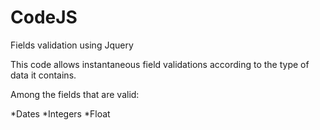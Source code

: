 CodeJS
======

Fields validation using Jquery

This code allows instantaneous field validations according to the type of data it contains.

Among the fields that are valid:

*Dates
*Integers
*Float

